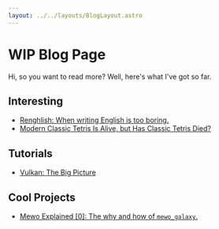 ```yaml
---
layout: ../../layouts/BlogLayout.astro
---
```


# WIP Blog Page

Hi, so you want to read more?
Well, here's what I've got so far.

## Interesting

- [Renghlish: When writing English is too boring.](/blog/interesting/renghlish)
- [Modern Classic Tetris Is Alive, but Has Classic Tetris Died?](/blog/interesting/modern_classic_tetris)

## Tutorials

- [Vulkan: The Big Picture](/blog/tutorials/vulkan_big_picture)

## Cool Projects

- [Mewo Explained \[0\]: The why and how of `mewo_galaxy`.](/blog/coolprojects/mewo_explained_0)

